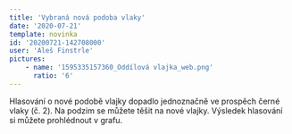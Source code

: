 ```yaml
---
title: 'Vybraná nová podoba vlaky'
date: '2020-07-21'
template: novinka
id: '20200721-142708000'
user: 'Aleš Finstrle'
pictures:
    - name: '1595335157360_Oddílová vlajka_web.png'
      ratio: '6'
---
```

Hlasování o nové podobě vlajky dopadlo jednoznačně ve prospěch černé vlaky (č. 2). Na podzim se můžete těšit na nové vlajky. Výsledek hlasování si můžete prohlédnout v grafu.
